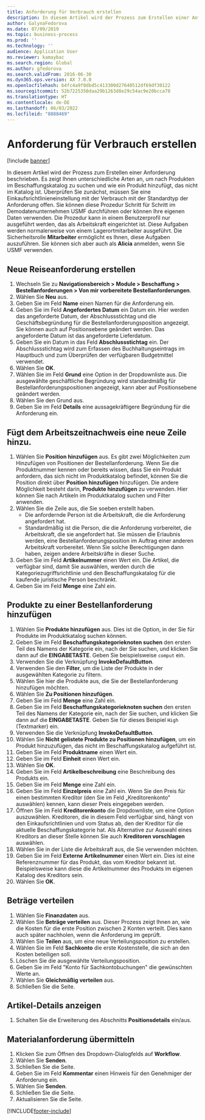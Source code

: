 ```yaml
---
title: Anforderung für Verbrauch erstellen
description: In diesem Artikel wird der Prozess zum Erstellen einer Anforderung beschrieben.
author: GalynaFedorova
ms.date: 07/09/2019
ms.topic: business-process
ms.prod: ''
ms.technology: ''
audience: Application User
ms.reviewer: kamaybac
ms.search.region: Global
ms.author: gfedorova
ms.search.validFrom: 2016-06-30
ms.dyn365.ops.version: AX 7.0.0
ms.openlocfilehash: b4fc4a9f0dbd5c413300d27640512df69df30122
ms.sourcegitcommit: 52b7225350daa29b1263d8e29c54ac9e20bcca70
ms.translationtype: HT
ms.contentlocale: de-DE
ms.lasthandoff: 06/03/2022
ms.locfileid: "8888469"
---
```

# <a name="create-a-requisition-for-consumption"></a>Anforderung für Verbrauch erstellen

[!include [banner](../../includes/banner.md)]

In diesem Artikel wird der Prozess zum Erstellen einer Anforderung beschrieben. Es zeigt Ihnen unterschiedliche Arten an, um nach Produkten im Beschaffungskatalog zu suchen und wie ein Produkt hinzufügt, das nicht im Katalog ist. Überprüfen Sie zunächst, müssen Sie eine Einkaufsrichtlinieneinstellung mit der Verbrauch mit der Standardtyp der Anforderung offen. Sie können diese Prozedur Schritt für Schritt im Demodatenunternehmen USMF durchführen oder können Ihre eigenen Daten verwenden. Die Prozedur kann in einem Benutzerprofil nur ausgeführt werden, das als Arbeitskraft eingerichtet ist. Diese Aufgaben werden normalerweise von einem Lagerortmitarbeiter ausgeführt. Die Sicherheitsrolle **Mitarbeiter** ermöglicht es Ihnen, diese Aufgaben auszuführen. Sie können sich aber auch als **Alicia** anmelden, wenn Sie USMF verwenden.


## <a name="create-a-new-requisition"></a>Neue Reiseanforderung erstellen
1. Wechseln Sie zu **Navigationsbereich > Module > Beschaffung > Bestellanforderungen > Von mir vorbereitete Bestellanforderungen**.
2. Wählen Sie **Neu** aus.
3. Geben Sie im Feld **Name** einen Namen für die Anforderung ein.
4. Geben Sie im Feld **Angefordertes Datum** ein Datum ein. Hier werden das angeforderte Datum, der Abschlussstichtag und die Geschäftsbegründung für die Bestellanforderungsposition angezeigt. Sie können auch auf Positionsebene geändert werden. Das angeforderte Datum ist das angeforderte Lieferdatum.  
5. Geben Sie ein Datum in das Feld **Abschlussstichtag** ein. Der Abschlussstichtag wird zum Erfassen des Buchhaltungseintrags im Hauptbuch und zum Überprüfen der verfügbaren Budgetmittel verwendet.  
6. Wählen Sie **OK**.
7. Wählen Sie im Feld **Grund** eine Option in der Dropdownliste aus. Die ausgewählte geschäftliche Begründung wird standardmäßig für Bestellanforderungspositionen angezeigt, kann aber auf Positionsebene geändert werden.  
8. Wählen Sie den Grund aus.
9. Geben Sie im Feld **Details** eine aussagekräftigere Begründung für die Anforderung ein.

## <a name="add-a-line-to-the-requisition"></a>Fügt dem Arbeitszeitnachweis eine neue Zeile hinzu.
1. Wählen Sie **Position hinzufügen** aus. Es gibt zwei Möglichkeiten zum Hinzufügen von Positionen der Bestellanforderung. Wenn Sie die Produktnummer kennen oder bereits wissen, dass Sie ein Produkt anfordern, das sich nicht im Produktkatalog befindet, können Sie die Position direkt über **Position hinzufügen** hinzufügen. Die andere Möglichkeit besteht darin, **Produkte hinzufügen** zu verwenden. Hier können Sie nach Artikeln im Produktkatalog suchen und Filter anwenden.    
2. Wählen Sie die Zeile aus, die Sie soeben erstellt haben.
    - Die anfordernde Person ist die Arbeitskraft, die die Anforderung angefordert hat.   
    - Standardmäßig ist die Person, die die Anforderung vorbereitet, die Arbeitskraft, die sie angefordert hat. Sie müssen die Erlaubnis werden, eine Bestellanforderungsposition im Auftrag einer anderen Arbeitskraft vorbereitet. Wenn Sie solche Berechtigungen dann haben, zeigen andere Arbeitskräfte in dieser Suche.  
3. Geben Sie im Feld **Artikelnummer** einen Wert ein. Die Artikel, die verfügbar sind, damit Sie auswählen, werden durch die Kategoriezugriffsrichtlinie und den Beschaffungskatalog für die kaufende juristische Person beschränkt.   
4. Geben Sie im Feld **Menge** eine Zahl ein.

## <a name="add-more-products-to-the-requisition"></a>Produkte zu einer Bestellanforderung hinzufügen
1. Wählen Sie **Produkte hinzufügen** aus. Dies ist die Option, in der Sie für Produkte im Produktkatalog suchen können.    
2. Geben Sie im Feld **Beschaffungskategorieknoten suchen** den ersten Teil des Namens der Kategorie ein, nach der Sie suchen, und klicken Sie dann auf die **EINGABETASTE**. Geben Sie beispielsweise `comput` ein.  
3. Verwenden Sie die Verknüpfung **InvokeDefaultButton**.
4. Verwenden Sie den **Filter**, um die Liste der Produkte in der ausgewählten Kategorie zu filtern.
5. Wählen Sie hier die Produkte aus, die Sie der Bestellanforderung hinzufügen möchten.
6. Wählen Sie **Zu Positionen hinzufügen**.
7. Geben Sie im Feld **Menge** eine Zahl ein.
8. Geben Sie im Feld **Beschaffungskategorieknoten suchen** den ersten Teil des Namens der Kategorie ein, nach der Sie suchen, und klicken Sie dann auf die **EINGABETASTE**. Geben Sie für dieses Beispiel `High` (Textmarker) ein.  
9. Verwenden Sie die Verknüpfung **InvokeDefaultButton**.
10. Wählen Sie **Nicht gelistete Produkte zu Positionen hinzufügen**, um ein Produkt hinzuzufügen, das nicht im Beschaffungskatalog aufgeführt ist.
11. Geben Sie im Feld **Produktname** einen Wert ein.
12. Geben Sie im Feld **Einheit** einen Wert ein.
13. Wählen Sie **OK**.
14. Geben Sie im Feld **Artikelbeschreibung** eine Beschreibung des Produkts ein.
15. Geben Sie im Feld **Menge** eine Zahl ein.
16. Geben Sie im Feld **Einzelpreis** eine Zahl ein. Wenn Sie den Preis für einen bestimmten Kreditor (den Sie im Feld „Kreditorenkonto“ auswählen) kennen, kann dieser Preis eingegeben werden.   
17. Öffnen Sie im Feld **Kreditorenkonto** die Dropdownliste, um eine Option auszuwählen. Kreditoren, die in diesem Feld verfügbar sind, hängt von den Einkaufsrichtlinien und vom Status ab, den der Kreditor für die aktuelle Beschaffungskategorie hat. Als Alternative zur Auswahl eines Kreditors an dieser Stelle können Sie auch **Kreditoren vorschlagen** auswählen.    
18. Wählen Sie in der Liste die Arbeitskraft aus, die Sie verwenden möchten.
19. Geben Sie im Feld **Externe Artikelnummer** einen Wert ein. Dies ist eine Referenznummer für das Produkt, das vom Kreditor bekannt ist. Beispielsweise kann diese die Artikelnummer des Produkts im eigenen Katalog des Kreditors sein.  
20. Wählen Sie **OK**.

## <a name="distribute-amounts"></a>Beträge verteilen
1. Wählen Sie **Finanzdaten** aus.
2. Wählen Sie **Beträge verteilen** aus. Dieser Prozess zeigt Ihnen an, wie die Kosten für die erste Position zwischen 2 Konten verteilt. Dies kann auch später nachholen, wenn die Anforderung im geprüft.  
3. Wählen Sie **Teilen** aus, um eine neue Verteilungsposition zu erstellen.
4. Wählen Sie im Feld **Sachkonto** die erste Kostenstelle, die sich an den Kosten beteiligen soll.
5. Löschen Sie die ausgewählte Verteilungsposition.
6. Geben Sie im Feld "Konto für Sachkontobuchungen" die gewünschten Werte an.
7. Wählen Sie **Gleichmäßig verteilen** aus.
8. Schließen Sie die Seite.

## <a name="view-line-details"></a>Artikel-Details anzeigen
1. Schalten Sie die Erweiterung des Abschnitts **Positionsdetails** ein/aus.

## <a name="submit-the-requisition"></a>Materialanforderung übermitteln
1. Klicken Sie zum Öffnen des Dropdown-Dialogfelds auf **Workflow**.
2. Wählen Sie **Senden**.
3. Schließen Sie die Seite.
4. Geben Sie im Feld **Kommentar** einen Hinweis für den Genehmiger der Anforderung ein.
5. Wählen Sie **Senden**.
6. Schließen Sie die Seite.
7. Aktualisieren Sie die Seite.



[!INCLUDE[footer-include](../../../includes/footer-banner.md)]